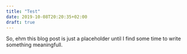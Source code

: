 ```yaml
---
title: "Test"
date: 2019-10-08T20:20:35+02:00
draft: true
---
```


So, ehm this blog post is just a placeholder until I find some time to write something meaningfull.
